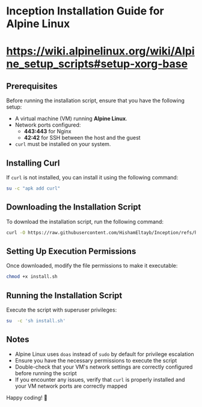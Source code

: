 # Inception Installation Guide for Alpine Linux

# https://wiki.alpinelinux.org/wiki/Alpine_setup_scripts#setup-xorg-base

## Prerequisites
Before running the installation script, ensure that you have the following setup:

- A virtual machine (VM) running **Alpine Linux**.
- Network ports configured:
  - **443:443** for Nginx
  - **42:42** for SSH between the host and the guest
- `curl` must be installed on your system.

## Installing Curl
If `curl` is not installed, you can install it using the following command:
```sh
su -c "apk add curl"
```

## Downloading the Installation Script
To download the installation script, run the following command:
```sh
curl -O https://raw.githubusercontent.com/HishamEltayb/Inception/refs/heads/master/install_alpine/install.sh
```

## Setting Up Execution Permissions
Once downloaded, modify the file permissions to make it executable:
```sh
chmod +x install.sh
```

## Running the Installation Script
Execute the script with superuser privileges:
```sh
su  -c 'sh install.sh'
```

## Notes
- Alpine Linux uses `doas` instead of `sudo` by default for privilege escalation
- Ensure you have the necessary permissions to execute the script
- Double-check that your VM's network settings are correctly configured before running the script
- If you encounter any issues, verify that `curl` is properly installed and your VM network ports are correctly mapped

Happy coding! 🚀

